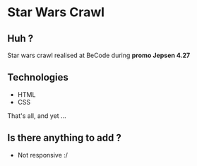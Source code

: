 # Star Wars Crawl 


## Huh ? 

Star wars crawl realised at BeCode during **promo Jepsen 4.27** 

## Technologies 

- HTML 
- CSS 

That's all, and yet ... 

## Is there anything to add ? 

- Not responsive :/ 